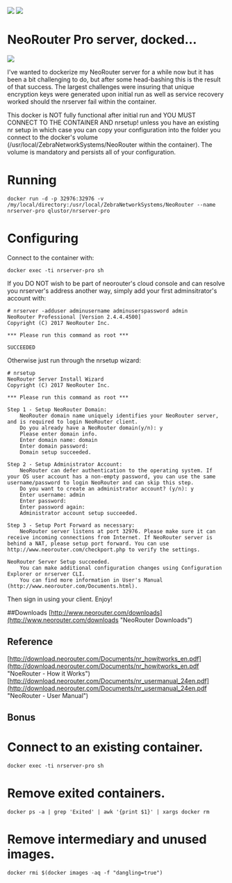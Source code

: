 [![](https://images.microbadger.com/badges/version/qlustor/nrserver-pro.svg)](https://microbadger.com/images/qlustor/nrserver-pro "Get your own version badge on microbadger.com")
[![](https://images.microbadger.com/badges/image/qlustor/nrserver-pro.svg)](https://microbadger.com/images/qlustor/nrserver-pro "Get your own image badge on microbadger.com")

# NeoRouter Pro server, docked...

![](http://www.neorouter.com/img/screenshots/Windows/Client/Client8.png)

I've wanted to dockerize my NeoRouter server for a while now but it has been a bit challenging to do, but after some head-bashing this is the result of that success. The largest challenges were insuring that unique encryption keys were generated upon initial run as well as service recovery worked should the nrserver fail within the container.

This docker is NOT fully functional after initial run and YOU MUST CONNECT TO THE CONTAINER AND nrsetup! unless you have an existing nr setup in which case you can copy your configuration into the folder you connect to the docker's volume (/usr/local/ZebraNetworkSystems/NeoRouter within the container). The volume is mandatory and persists all of your configuration.

# Running
    docker run -d -p 32976:32976 -v /my/local/directory:/usr/local/ZebraNetworkSystems/NeoRouter --name nrserver-pro qlustor/nrserver-pro

# Configuring
Connect to the container with:

    docker exec -ti nrserver-pro sh

If you DO NOT wish to be part of neorouter's cloud console and can resolve you nrserver's address another way, simply add your first adminsitrator's account with:

```
# nrserver -adduser adminusername adminuserspassword admin
NeoRouter Professional [Version 2.4.4.4500]
Copyright (C) 2017 NeoRouter Inc.

*** Please run this command as root ***

SUCCEEDED
```

Otherwise just run through the nrsetup wizard:

```
# nrsetup
NeoRouter Server Install Wizard
Copyright (C) 2017 NeoRouter Inc.

*** Please run this command as root ***

Step 1 - Setup NeoRouter Domain:
    NeoRouter domain name uniquely identifies your NeoRouter server, and is required to login NeoRouter client.
    Do you already have a NeoRouter domain(y/n): y
    Please enter domain info.
    Enter domain name: domain
    Enter domain password:
    Domain setup succeeded.

Step 2 - Setup Administrator Account:
    NeoRouter can defer authentication to the operating system. If your OS user account has a non-empty password, you can use the same username/password to login NeoRouter and can skip this step.
    Do you want to create an administrator account? (y/n): y
    Enter username: admin
    Enter password:
    Enter password again:
    Administrator account setup succeeded.

Step 3 - Setup Port Forward as necessary:
    NeoRouter server listens at port 32976. Please make sure it can receive incoming connections from Internet. If NeoRouter server is behind a NAT, please setup port forward. You can use http://www.neorouter.com/checkport.php to verify the settings.

NeoRouter Server Setup succeeded.
    You can make additional configuration changes using Configuration Explorer or nrserver CLI.
    You can find more information in User's Manual (http://www.neorouter.com/Documents.html).
```

Then sign in using your client. Enjoy!

##Downloads
[http://www.neorouter.com/downloads](http://www.neorouter.com/downloads "NeoRouter Downloads")

## Reference
[http://download.neorouter.com/Documents/nr_howitworks_en.pdf](http://download.neorouter.com/Documents/nr_howitworks_en.pdf "NoeRouter - How it Works")
[http://download.neorouter.com/Documents/nr_usermanual_24en.pdf](http://download.neorouter.com/Documents/nr_usermanual_24en.pdf "NeoRouter - User Manual")

## Bonus

# Connect to an existing container.
    docker exec -ti nrserver-pro sh

# Remove exited containers.
    docker ps -a | grep 'Exited' | awk '{print $1}' | xargs docker rm

# Remove intermediary and unused images.
    docker rmi $(docker images -aq -f "dangling=true")
